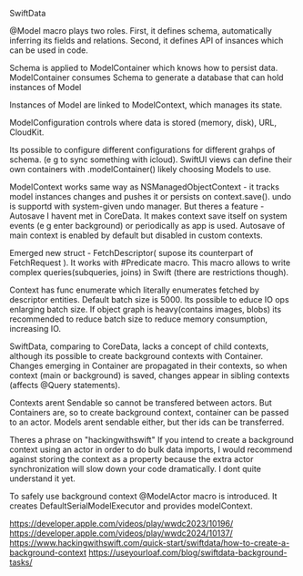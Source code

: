 SwiftData

@Model macro plays two roles.
First, it defines schema, automatically inferring its fields and relations.
Second, it defines API of insances which can be used in code.

Schema is applied to ModelContainer which knows how to persist data.
ModelContainer consumes Schema to generate a database that can hold instances of Model

Instances of Model are linked to ModelContext, which manages its state.

ModelConfiguration controls where data is stored (memory, disk), URL, CloudKit.

Its possible to configure different configurations for different grahps of schema. (e g to sync something with icloud). SwiftUI views can define their own containers with .modelContainer() likely choosing Models to use.

ModelContext works same way as NSManagedObjectContext - it tracks model instances changes and pushes it or persists on context.save(). undo is supportd with system-given undo manager.
But theres a feature - Autosave I havent met in CoreData. It makes context save itself on system events (e g enter background) or periodically as app is used. Autosave of main context is enabled by default but disabled in custom contexts.

Emerged new struct - FetchDescriptor( supose its counterpart of FetchRequest ). It works with #Predicate macro. This macro allows to write complex queries(subqueries, joins) in Swift (there are restrictions though). 

Context has func enumerate which literally enumerates fetched by descriptor entities. Default batch size is 5000. Its possible to educe IO ops enlarging batch size. If object graph is heavy(contains images, blobs) its recommended to reduce batch size to reduce memory consumption, increasing IO.

SwiftData, comparing to CoreData, lacks a concept of child contexts, although its possible to create background contexts with Container. Changes emerging in Container are propagated in their contexts, so when context (main or background) is saved, changes appear in sibling contexts (affects @Query statements).

Contexts arent Sendable so cannot be transfered between actors. But Containers are, so to create background context, container can be passed to an actor. Models arent sendable either, but ther ids can be transferred.

Theres a phrase on "hackingwithswift"
 If you intend to create a background context using an actor in order to do bulk data imports, I would recommend against storing the context as a property because the extra actor synchronization will slow down your code dramatically.
I dont quite understand it yet.

To safely use background context @ModelActor macro is introduced. It creates DefaultSerialModelExecutor and provides modelContext.

https://developer.apple.com/videos/play/wwdc2023/10196/
https://developer.apple.com/videos/play/wwdc2024/10137/
https://www.hackingwithswift.com/quick-start/swiftdata/how-to-create-a-background-context
https://useyourloaf.com/blog/swiftdata-background-tasks/